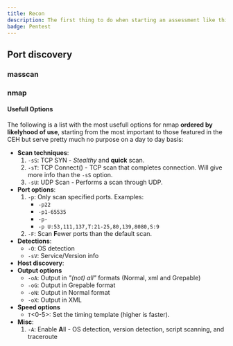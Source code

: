 ```yaml
---
title: Recon
description: The first thing to do when starting an assessment like this is to enumerate as much information as possible. This section contains a bunch on information on how to tackle that initial reconaissance phase.
badge: Pentest
---
```


## Port discovery

### masscan

### nmap

#### Usefull Options

The following is a list with the most usefull options for nmap **ordered by likelyhood of use**, starting from the most important to those featured in the CEH but serve pretty much no purpose on a day to day basis:

- **Scan techniques**:
  1. `-sS`: TCP SYN - _Stealthy_ and **quick** scan.
  2. `-sT`: TCP Connect() - TCP scan that completes connection. Will give more info than the `-sS` option.
  3. `-sU`: UDP Scan - Performs a scan through UDP.
- **Port options**:
  1. `-p`: Only scan specified ports. Examples:
     - `-p22`
     - `-p1-65535`
     - `-p-`
     - `-p U:53,111,137,T:21-25,80,139,8080,S:9`
  2. `-F`: Scan **F**ewer ports than the default scan.
- **Detections**:
  - `-O`: OS detection
  - `-sV`: Service/Version info
- **Host discovery**:
- **Output options**
  - `-oA`: Output in _"(not) all"_ formats (Normal, xml and Grepable)
  - `-oG`: Output in Grepable format
  - `-oN`: Output in Normal format
  - `-oX`: Output in XML
- **Speed options**
  - `T`<0-5>: Set the timing template (higher is faster).
- **Misc**:
  1. `-A`: Enable **A**ll - OS detection, version detection, script scanning, and traceroute
